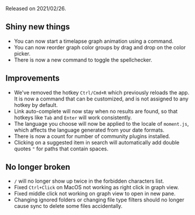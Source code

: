 Released on 2021/02/26.

## Shiny new things

- You can now start a timelapse graph animation using a command.
- You can now reorder graph color groups by drag and drop on the color picker.
- There is now a new command to toggle the spellchecker.

## Improvements

- We've removed the hotkey `Ctrl/Cmd+R` which previously reloads the app. It is now a command that can be customized, and is not assigned to any hotkey by default.
- Link auto-complete will now stay when no results are found, so that hotkeys like `Tab` and `Enter` will work consistently.
- The language you choose will now be applied to the locale of `moment.js`, which affects the language generated from your date formats.
- There is now a count for number of community plugins installed.
- Clicking on a suggested item in search will automatically add double quotes `"` for paths that contain spaces.

## No longer broken

- `/` will no longer show up twice in the forbidden characters list.
- Fixed `Ctrl+Click` on MacOS not working as right click in graph view.
- Fixed middle click not working on graph view to open in new pane.
- Changing ignored folders or changing file type filters should no longer cause sync to delete some files accidentally.
